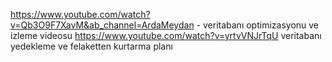 https://www.youtube.com/watch?v=Qb3O9F7XavM&ab_channel=ArdaMeydan - veritabanı optimizasyonu ve izleme videosu
https://www.youtube.com/watch?v=yrtvVNJrTqU    veritabanı yedekleme ve felaketten kurtarma planı
